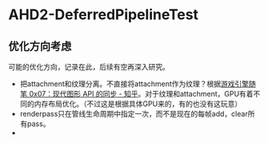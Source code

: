 # AHD2-DeferredPipelineTest
## 优化方向考虑

可能的优化方向，记录在此，后续有空再深入研究。

* 把attachment和纹理分离。不直接将attachment作为纹理？根据[游戏引擎随笔 0x07：现代图形 API 的同步 - 知乎](https://zhuanlan.zhihu.com/p/100162469)。对于纹理和attachment，GPU有着不同的内存布局优化。（不过这是根据具体GPU来的，有的也没有这玩意）
* renderpass只在管线生命周期中指定一次，而不是现在的每帧add，clear所有pass。
* 
